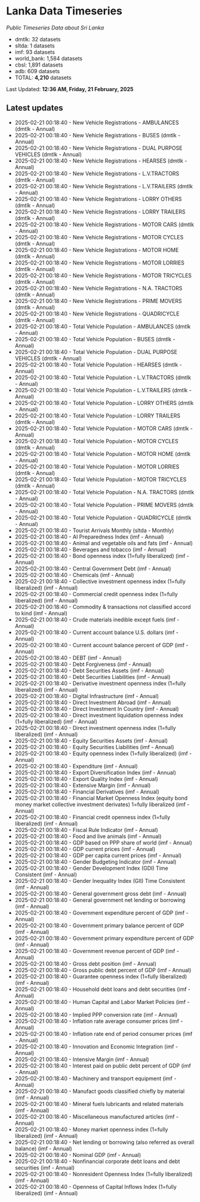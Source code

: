 # Lanka Data Timeseries
*Public Timeseries Data about Sri Lanka*

* dmtlk: 32 datasets
* sltda: 1 datasets
* imf: 93 datasets
* world_bank: 1,584 datasets
* cbsl: 1,891 datasets
* adb: 609 datasets
* TOTAL: **4,210** datasets

Last Updated: **12:36 AM, Friday, 21 February, 2025**

## Latest updates

* 2025-02-21 00:18:40 - New Vehicle Registrations - AMBULANCES (dmtlk - Annual)
* 2025-02-21 00:18:40 - New Vehicle Registrations - BUSES (dmtlk - Annual)
* 2025-02-21 00:18:40 - New Vehicle Registrations - DUAL PURPOSE VEHICLES (dmtlk - Annual)
* 2025-02-21 00:18:40 - New Vehicle Registrations - HEARSES (dmtlk - Annual)
* 2025-02-21 00:18:40 - New Vehicle Registrations - L.V.TRACTORS (dmtlk - Annual)
* 2025-02-21 00:18:40 - New Vehicle Registrations - L.V.TRAILERS (dmtlk - Annual)
* 2025-02-21 00:18:40 - New Vehicle Registrations - LORRY OTHERS (dmtlk - Annual)
* 2025-02-21 00:18:40 - New Vehicle Registrations - LORRY TRAILERS (dmtlk - Annual)
* 2025-02-21 00:18:40 - New Vehicle Registrations - MOTOR CARS (dmtlk - Annual)
* 2025-02-21 00:18:40 - New Vehicle Registrations - MOTOR CYCLES (dmtlk - Annual)
* 2025-02-21 00:18:40 - New Vehicle Registrations - MOTOR HOME (dmtlk - Annual)
* 2025-02-21 00:18:40 - New Vehicle Registrations - MOTOR LORRIES (dmtlk - Annual)
* 2025-02-21 00:18:40 - New Vehicle Registrations - MOTOR TRICYCLES (dmtlk - Annual)
* 2025-02-21 00:18:40 - New Vehicle Registrations - N.A. TRACTORS (dmtlk - Annual)
* 2025-02-21 00:18:40 - New Vehicle Registrations - PRIME MOVERS (dmtlk - Annual)
* 2025-02-21 00:18:40 - New Vehicle Registrations - QUADRICYCLE (dmtlk - Annual)
* 2025-02-21 00:18:40 - Total Vehicle Population - AMBULANCES (dmtlk - Annual)
* 2025-02-21 00:18:40 - Total Vehicle Population - BUSES (dmtlk - Annual)
* 2025-02-21 00:18:40 - Total Vehicle Population - DUAL PURPOSE VEHICLES (dmtlk - Annual)
* 2025-02-21 00:18:40 - Total Vehicle Population - HEARSES (dmtlk - Annual)
* 2025-02-21 00:18:40 - Total Vehicle Population - L.V.TRACTORS (dmtlk - Annual)
* 2025-02-21 00:18:40 - Total Vehicle Population - L.V.TRAILERS (dmtlk - Annual)
* 2025-02-21 00:18:40 - Total Vehicle Population - LORRY OTHERS (dmtlk - Annual)
* 2025-02-21 00:18:40 - Total Vehicle Population - LORRY TRAILERS (dmtlk - Annual)
* 2025-02-21 00:18:40 - Total Vehicle Population - MOTOR CARS (dmtlk - Annual)
* 2025-02-21 00:18:40 - Total Vehicle Population - MOTOR CYCLES (dmtlk - Annual)
* 2025-02-21 00:18:40 - Total Vehicle Population - MOTOR HOME (dmtlk - Annual)
* 2025-02-21 00:18:40 - Total Vehicle Population - MOTOR LORRIES (dmtlk - Annual)
* 2025-02-21 00:18:40 - Total Vehicle Population - MOTOR TRICYCLES (dmtlk - Annual)
* 2025-02-21 00:18:40 - Total Vehicle Population - N.A. TRACTORS (dmtlk - Annual)
* 2025-02-21 00:18:40 - Total Vehicle Population - PRIME MOVERS (dmtlk - Annual)
* 2025-02-21 00:18:40 - Total Vehicle Population - QUADRICYCLE (dmtlk - Annual)
* 2025-02-21 00:18:40 - Tourist Arrivals Monthly (sltda - Monthly)
* 2025-02-21 00:18:40 - AI Preparedness Index (imf - Annual)
* 2025-02-21 00:18:40 - Animal and vegetable oils and fats (imf - Annual)
* 2025-02-21 00:18:40 - Beverages and tobacco (imf - Annual)
* 2025-02-21 00:18:40 - Bond openness index (1=fully liberalized) (imf - Annual)
* 2025-02-21 00:18:40 - Central Government Debt (imf - Annual)
* 2025-02-21 00:18:40 - Chemicals (imf - Annual)
* 2025-02-21 00:18:40 - Collective investment openness index (1=fully liberalized) (imf - Annual)
* 2025-02-21 00:18:40 - Commercial credit openness index (1=fully liberalized) (imf - Annual)
* 2025-02-21 00:18:40 - Commodity & transactions not classified accord to kind (imf - Annual)
* 2025-02-21 00:18:40 - Crude materials inedible except fuels (imf - Annual)
* 2025-02-21 00:18:40 - Current account balance U.S. dollars (imf - Annual)
* 2025-02-21 00:18:40 - Current account balance percent of GDP (imf - Annual)
* 2025-02-21 00:18:40 - DEBT (imf - Annual)
* 2025-02-21 00:18:40 - Debt Forgiveness (imf - Annual)
* 2025-02-21 00:18:40 - Debt Securities Assets (imf - Annual)
* 2025-02-21 00:18:40 - Debt Securities Liabilities (imf - Annual)
* 2025-02-21 00:18:40 - Derivative investment openness index (1=fully liberalized) (imf - Annual)
* 2025-02-21 00:18:40 - Digital Infrastructure (imf - Annual)
* 2025-02-21 00:18:40 - Direct Investment Abroad (imf - Annual)
* 2025-02-21 00:18:40 - Direct Investment In Country (imf - Annual)
* 2025-02-21 00:18:40 - Direct investment liquidation openness index (1=fully liberalized) (imf - Annual)
* 2025-02-21 00:18:40 - Direct investment openness index (1=fully liberalized) (imf - Annual)
* 2025-02-21 00:18:40 - Equity Securities Assets (imf - Annual)
* 2025-02-21 00:18:40 - Equity Securities Liabilities (imf - Annual)
* 2025-02-21 00:18:40 - Equity openness index (1=fully liberalized) (imf - Annual)
* 2025-02-21 00:18:40 - Expenditure (imf - Annual)
* 2025-02-21 00:18:40 - Export Diversification Index (imf - Annual)
* 2025-02-21 00:18:40 - Export Quality Index (imf - Annual)
* 2025-02-21 00:18:40 - Extensive Margin (imf - Annual)
* 2025-02-21 00:18:40 - Financial Derivatives (imf - Annual)
* 2025-02-21 00:18:40 - Financial Market Openness Index (equity bond money market collective investment derivates) 1=fully liberalized (imf - Annual)
* 2025-02-21 00:18:40 - Financial credit openness index (1=fully liberalized) (imf - Annual)
* 2025-02-21 00:18:40 - Fiscal Rule Indicator (imf - Annual)
* 2025-02-21 00:18:40 - Food and live animals (imf - Annual)
* 2025-02-21 00:18:40 - GDP based on PPP share of world (imf - Annual)
* 2025-02-21 00:18:40 - GDP current prices (imf - Annual)
* 2025-02-21 00:18:40 - GDP per capita current prices (imf - Annual)
* 2025-02-21 00:18:40 - Gender Budgeting Indicator (imf - Annual)
* 2025-02-21 00:18:40 - Gender Development Index (GDI) Time Consistent (imf - Annual)
* 2025-02-21 00:18:40 - Gender Inequality Index (GII) Time Consistent (imf - Annual)
* 2025-02-21 00:18:40 - General government gross debt (imf - Annual)
* 2025-02-21 00:18:40 - General government net lending or borrowing (imf - Annual)
* 2025-02-21 00:18:40 - Government expenditure percent of GDP (imf - Annual)
* 2025-02-21 00:18:40 - Government primary balance percent of GDP (imf - Annual)
* 2025-02-21 00:18:40 - Government primary expenditure percent of GDP (imf - Annual)
* 2025-02-21 00:18:40 - Government revenue percent of GDP (imf - Annual)
* 2025-02-21 00:18:40 - Gross debt position (imf - Annual)
* 2025-02-21 00:18:40 - Gross public debt percent of GDP (imf - Annual)
* 2025-02-21 00:18:40 - Guarantee openness index (1=fully liberalized) (imf - Annual)
* 2025-02-21 00:18:40 - Household debt loans and debt securities (imf - Annual)
* 2025-02-21 00:18:40 - Human Capital and Labor Market Policies (imf - Annual)
* 2025-02-21 00:18:40 - Implied PPP conversion rate (imf - Annual)
* 2025-02-21 00:18:40 - Inflation rate average consumer prices (imf - Annual)
* 2025-02-21 00:18:40 - Inflation rate end of period consumer prices (imf - Annual)
* 2025-02-21 00:18:40 - Innovation and Economic Integration (imf - Annual)
* 2025-02-21 00:18:40 - Intensive Margin (imf - Annual)
* 2025-02-21 00:18:40 - Interest paid on public debt percent of GDP (imf - Annual)
* 2025-02-21 00:18:40 - Machinery and transport equipment (imf - Annual)
* 2025-02-21 00:18:40 - Manufact goods classified chiefly by material (imf - Annual)
* 2025-02-21 00:18:40 - Mineral fuels lubricants and related materials (imf - Annual)
* 2025-02-21 00:18:40 - Miscellaneous manufactured articles (imf - Annual)
* 2025-02-21 00:18:40 - Money market openness index (1=fully liberalized) (imf - Annual)
* 2025-02-21 00:18:40 - Net lending or borrowing (also referred as overall balance) (imf - Annual)
* 2025-02-21 00:18:40 - Nominal GDP (imf - Annual)
* 2025-02-21 00:18:40 - Nonfinancial corporate debt loans and debt securities (imf - Annual)
* 2025-02-21 00:18:40 - Nonresident Openness Index (1=fully liberalized) (imf - Annual)
* 2025-02-21 00:18:40 - Openness of Capital Inflows Index (1=fully liberalized) (imf - Annual)